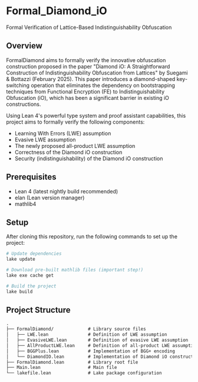 # Formal_Diamond_iO


Formal Verification of Lattice-Based Indistinguishability Obfuscation

## Overview

FormalDiamond aims to formally verify the innovative obfuscation construction proposed in the paper "Diamond iO: A Straightforward Construction of Indistinguishability Obfuscation from Lattices" by Suegami & Bottazzi (February 2025). This paper introduces a diamond-shaped key-switching operation that eliminates the dependency on bootstrapping techniques from Functional Encryption (FE) to Indistinguishability Obfuscation (iO), which has been a significant barrier in existing iO constructions.

Using Lean 4's powerful type system and proof assistant capabilities, this project aims to formally verify the following components:

- Learning With Errors (LWE) assumption
- Evasive LWE assumption
- The newly proposed all-product LWE assumption
- Correctness of the Diamond iO construction
- Security (indistinguishability) of the Diamond iO construction

## Prerequisites

- Lean 4 (latest nightly build recommended)
- elan (Lean version manager)
- mathlib4

## Setup

After cloning this repository, run the following commands to set up the project:

```bash
# Update dependencies
lake update

# Download pre-built mathlib files (important step!)
lake exe cache get

# Build the project
lake build
```

## Project Structure
```txt
.
├── FormalDiamond/             # Library source files
│   ├── LWE.lean               # Definition of LWE assumption
│   ├── EvasiveLWE.lean        # Definition of evasive LWE assumption
│   ├── AllProductLWE.lean     # Definition of all-product LWE assumption
│   ├── BGGPlus.lean           # Implementation of BGG+ encoding
│   └── DiamondIO.lean         # Implementation of Diamond iO construction
├── FormalDiamond.lean         # Library root file
├── Main.lean                  # Main file
└── lakefile.lean              # Lake package configuration
```
